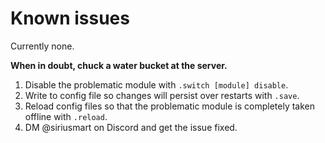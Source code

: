 # Known issues

Currently none.

**When in doubt, chuck a water bucket at the server.**
1. Disable the problematic module with `.switch [module] disable`.
2. Write to config file so changes will persist over restarts with `.save`.
3. Reload config files so that the problematic module is completely taken offline with `.reload`.
4. DM @siriusmart on Discord and get the issue fixed.
